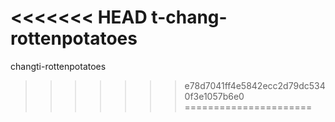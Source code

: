 <<<<<<< HEAD
t-chang-rottenpotatoes
=======
changti-rottenpotatoes
>>>>>>> e78d7041ff4e5842ecc2d79dc5340f3e1057b6e0
======================

